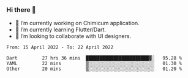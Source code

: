 ### Hi there 👋

<!--
**devcat37/devcat37** is a ✨ _special_ ✨ repository because its `README.md` (this file) appears on your GitHub profile.-->


- 🔭 I’m currently working on Chimicum application.
- 🌱 I’m currently learning Flutter/Dart.
- 👯 I’m looking to collaborate with UI designers.
<!-- - 🤔 I’m looking for help with ... -->

<!--START_SECTION:waka-->

```text
From: 15 April 2022 - To: 22 April 2022

Dart         27 hrs 36 mins  ███████████████████████▓░   95.28 %
YAML         22 mins         ▒░░░░░░░░░░░░░░░░░░░░░░░░   01.30 %
Other        20 mins         ▒░░░░░░░░░░░░░░░░░░░░░░░░   01.20 %
```

<!--END_SECTION:waka-->
